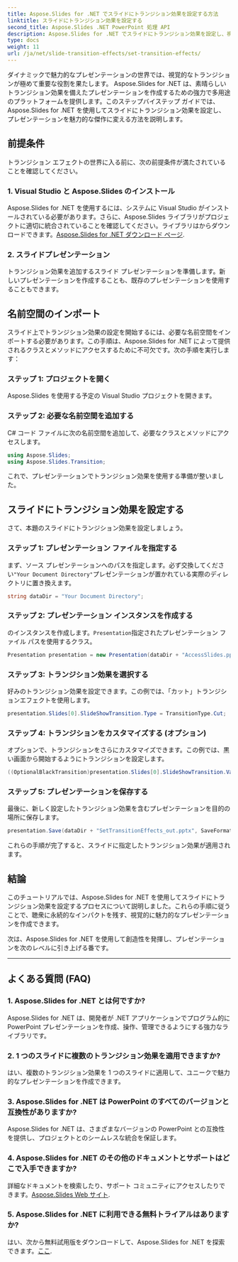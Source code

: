 ```yaml
---
title: Aspose.Slides for .NET でスライドにトランジション効果を設定する方法
linktitle: スライドにトランジション効果を設定する
second_title: Aspose.Slides .NET PowerPoint 処理 API
description: Aspose.Slides for .NET でスライドにトランジション効果を設定し、視覚的に魅力的なプレゼンテーションを作成する方法を学びます。シームレスなエクスペリエンスを実現するには、ステップバイステップのガイドに従ってください。
type: docs
weight: 11
url: /ja/net/slide-transition-effects/set-transition-effects/
---
```


ダイナミックで魅力的なプレゼンテーションの世界では、視覚的なトランジションが極めて重要な役割を果たします。 Aspose.Slides for .NET は、素晴らしいトランジション効果を備えたプレゼンテーションを作成するための強力で多用途のプラットフォームを提供します。このステップバイステップ ガイドでは、Aspose.Slides for .NET を使用してスライドにトランジション効果を設定し、プレゼンテーションを魅力的な傑作に変える方法を説明します。

## 前提条件

トランジション エフェクトの世界に入る前に、次の前提条件が満たされていることを確認してください。

### 1. Visual Studio と Aspose.Slides のインストール

Aspose.Slides for .NET を使用するには、システムに Visual Studio がインストールされている必要があります。さらに、Aspose.Slides ライブラリがプロジェクトに適切に統合されていることを確認してください。ライブラリはからダウンロードできます。[Aspose.Slides for .NET ダウンロード ページ](https://releases.aspose.com/slides/net/).

### 2. スライドプレゼンテーション

トランジション効果を追加するスライド プレゼンテーションを準備します。新しいプレゼンテーションを作成することも、既存のプレゼンテーションを使用することもできます。

## 名前空間のインポート

スライド上でトランジション効果の設定を開始するには、必要な名前空間をインポートする必要があります。この手順は、Aspose.Slides for .NET によって提供されるクラスとメソッドにアクセスするために不可欠です。次の手順を実行します：

### ステップ 1: プロジェクトを開く

Aspose.Slides を使用する予定の Visual Studio プロジェクトを開きます。

### ステップ 2: 必要な名前空間を追加する

C# コード ファイルに次の名前空間を追加して、必要なクラスとメソッドにアクセスします。

```csharp
using Aspose.Slides;
using Aspose.Slides.Transition;
```

これで、プレゼンテーションでトランジション効果を使用する準備が整いました。

## スライドにトランジション効果を設定する

さて、本題のスライドにトランジション効果を設定しましょう。

### ステップ 1: プレゼンテーション ファイルを指定する

まず、ソース プレゼンテーションへのパスを指定します。必ず交換してください`"Your Document Directory"`プレゼンテーションが置かれている実際のディレクトリに置き換えます。

```csharp
string dataDir = "Your Document Directory";
```

### ステップ 2: プレゼンテーション インスタンスを作成する

のインスタンスを作成します。`Presentation`指定されたプレゼンテーション ファイル パスを使用するクラス。

```csharp
Presentation presentation = new Presentation(dataDir + "AccessSlides.pptx");
```

### ステップ 3: トランジション効果を選択する

好みのトランジション効果を設定できます。この例では、「カット」トランジションエフェクトを使用します。

```csharp
presentation.Slides[0].SlideShowTransition.Type = TransitionType.Cut;
```

### ステップ 4: トランジションをカスタマイズする (オプション)

オプションで、トランジションをさらにカスタマイズできます。この例では、黒い画面から開始するようにトランジションを設定します。

```csharp
((OptionalBlackTransition)presentation.Slides[0].SlideShowTransition.Value).FromBlack = true;
```

### ステップ 5: プレゼンテーションを保存する

最後に、新しく設定したトランジション効果を含むプレゼンテーションを目的の場所に保存します。

```csharp
presentation.Save(dataDir + "SetTransitionEffects_out.pptx", SaveFormat.Pptx);
```

これらの手順が完了すると、スライドに指定したトランジション効果が適用されます。

## 結論

このチュートリアルでは、Aspose.Slides for .NET を使用してスライドにトランジション効果を設定するプロセスについて説明しました。これらの手順に従うことで、聴衆に永続的なインパクトを残す、視覚的に魅力的なプレゼンテーションを作成できます。

次は、Aspose.Slides for .NET を使用して創造性を発揮し、プレゼンテーションを次のレベルに引き上げる番です。

---

## よくある質問 (FAQ)

### 1. Aspose.Slides for .NET とは何ですか?

Aspose.Slides for .NET は、開発者が .NET アプリケーションでプログラム的に PowerPoint プレゼンテーションを作成、操作、管理できるようにする強力なライブラリです。

### 2. 1 つのスライドに複数のトランジション効果を適用できますか?

はい、複数のトランジション効果を 1 つのスライドに適用して、ユニークで魅力的なプレゼンテーションを作成できます。

### 3. Aspose.Slides for .NET は PowerPoint のすべてのバージョンと互換性がありますか?

Aspose.Slides for .NET は、さまざまなバージョンの PowerPoint との互換性を提供し、プロジェクトとのシームレスな統合を保証します。

### 4. Aspose.Slides for .NET のその他のドキュメントとサポートはどこで入手できますか?

詳細なドキュメントを検索したり、サポート コミュニティにアクセスしたりできます。[Aspose.Slides Web サイト](https://reference.aspose.com/slides/net/).

### 5. Aspose.Slides for .NET に利用できる無料トライアルはありますか?

はい、次から無料試用版をダウンロードして、Aspose.Slides for .NET を探索できます。[ここ](https://releases.aspose.com/).